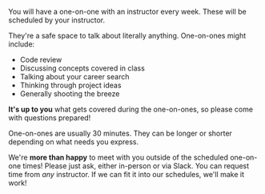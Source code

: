 You will have a one-on-one with an instructor every week. These will be scheduled by your instructor.

They're a safe space to talk about literally anything. One-on-ones might include:
- Code review
- Discussing concepts covered in class
- Talking about your career search
- Thinking through project ideas
- Generally shooting the breeze

**It's up to you** what gets covered during the one-on-ones, so please come with questions prepared!

One-on-ones are usually 30 minutes. They can be longer or shorter depending on what needs you express.

We're **more than happy** to meet with you outside of the scheduled one-on-one times! Please just ask, either in-person or via Slack. You can request time from *any* instructor. If we can fit it into our schedules, we'll make it work!